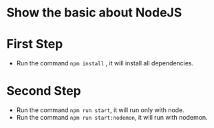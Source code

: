 # Show the basic about NodeJS

# First Step

- Run the command `npm install` , it will install all dependencies.

# Second Step

- Run the command `npm run start`, it will run only with node.
- Run the command `npm run start:nodemon`, it will run with nodemon.